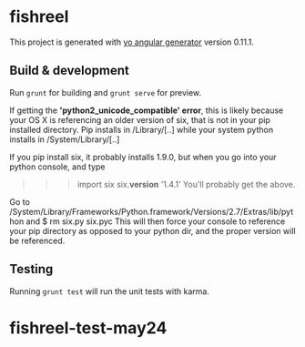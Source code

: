 # fishreel

This project is generated with [yo angular generator](https://github.com/yeoman/generator-angular)
version 0.11.1.

## Build & development

Run `grunt` for building and `grunt serve` for preview.

If getting the **'python2_unicode_compatible' error**, this is likely because your OS X is referencing an older version of six, that is not in your pip installed directory. Pip installs in /Library/[..] while your system python installs in /System/Library/[..]

If you pip install six, it probably installs 1.9.0, but when you go into your python console, and type 
>>> import six
>>> six.__version__
'1.4.1'
You'll probably get the above.

Go to /System/Library/Frameworks/Python.framework/Versions/2.7/Extras/lib/python and  $ rm six.py six.pyc This will then force your console to reference your pip directory as opposed to your python dir, and the proper version will be referenced.


## Testing

Running `grunt test` will run the unit tests with karma.
# fishreel-test-may24
